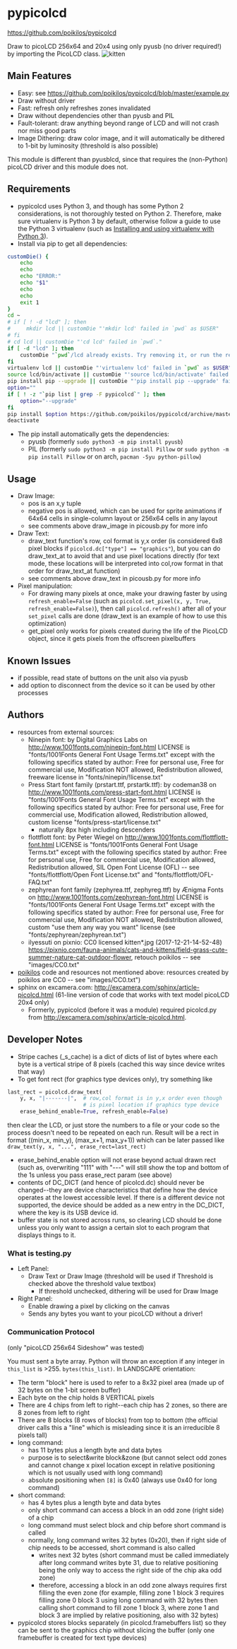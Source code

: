 # pypicolcd
<https://github.com/poikilos/pypicolcd>


Draw to picoLCD 256x64 and 20x4 using only pyusb (no driver required!) by importing the PicoLCD class.
![kitten](https://github.com/poikilos/pypicolcd/raw/master/screenshot.jpg)

## Main Features
* Easy: see <https://github.com/poikilos/pypicolcd/blob/master/example.py>
* Draw without driver
* Fast: refresh only refreshes zones invalidated
* Draw without dependencies other than pyusb and PIL
* Fault-tolerant: draw anything beyond range of LCD and will not crash nor miss good parts
* Image Dithering: draw color image, and it will automatically be dithered to 1-bit by luminosity (threshold is also possible)

This module is different than pyusblcd, since that requires the (non-Python) picoLCD driver and this module does not.

## Requirements
- pypicolcd uses Python 3, and though has some Python 2 considerations, is not thoroughly tested on Python 2. Therefore, make sure virtualenv is Python 3 by default, otherwise follow a guide to use the Python 3 virtualenv (such as [Installing and using virtualenv with Python 3](https://help.dreamhost.com/hc/en-us/articles/115000695551-Installing-and-using-virtualenv-with-Python-3)).
- Install via pip to get all dependencies:
```bash
customDie() {
    echo
    echo
    echo "ERROR:"
    echo "$1"
    echo
    echo
    exit 1
}
cd ~
# if [ ! -d "lcd" ]; then
#     mkdir lcd || customDie "'mkdir lcd' failed in `pwd` as $USER"
# fi
# cd lcd || customDie "'cd lcd' failed in `pwd`."
if [ -d "lcd" ]; then
    customDie "`pwd`/lcd already exists. Try removing it, or run the remaining commands (after and not including 'virtualenv lcd') if it is already a virtualenv"
fi
virtualenv lcd || customDie "'virtualenv lcd' failed in `pwd` as $USER"
source lcd/bin/activate || customDie "'source lcd/bin/activate' failed in `pwd`"
pip install pip --upgrade || customDie "'pip install pip --upgrade' failed in `pwd` as $USER"
option=""
if [ ! -z "`pip list | grep -F pypicolcd`" ]; then
    option="--upgrade"
fi
pip install $option https://github.com/poikilos/pypicolcd/archive/master.zip || customDie "'pip install octoprint --upgrade' failed in `pwd` as $USER"
deactivate


```
- The pip install automatically gets the dependencies:
  - pyusb (formerly `sudo python3 -m pip install pyusb`)
  - PIL (formerly `sudo python3 -m pip install Pillow` or `sudo python -m pip install Pillow` or on arch, `pacman -Syu python-pillow`)


## Usage
* Draw Image:
  * pos is an x,y tuple
  * negative pos is allowed, which can be used for sprite animations if 64x64 cells in single-column layout or 256x64 cells in any layout
  * see comments above draw_image in picousb.py for more info
* Draw Text:
  * draw_text function's row, col format is y,x order (is considered 6x8 pixel blocks if `picolcd.dc["type"] == "graphics"`), but you can do draw_text_at to avoid that and use pixel locations directly (for text mode, these locations will be interpreted into col,row format in that order for draw_text_at function)
  * see comments above draw_text in picousb.py for more info
* Pixel manipulation:
  * For drawing many pixels at once, make your drawing faster by using `refresh_enable=False` (such as `picolcd.set_pixel(x, y, True, refresh_enable=False)`), then call `picolcd.refresh()` after all of your `set_pixel` calls are done (draw_text is an example of how to use this optimization)
  * get_pixel only works for pixels created during the life of the PicoLCD object, since it gets pixels from the offscreen pixelbuffers


## Known Issues
* if possible, read state of buttons on the unit also via pyusb
* add option to disconnect from the device so it can be used by other processes


## Authors
* resources from external sources:
  * Ninepin font: by Digital Graphics Labs on <http://www.1001fonts.com/ninepin-font.html> LICENSE is "fonts/1001Fonts General Font Usage Terms.txt" except with the following specifics stated by author: Free for personal use, Free for commercial use, Modification NOT allowed, Redistribution allowed, freeware license in "fonts/ninepin/!license.txt"
  * Press Start font family (prstart.ttf, prstartk.ttf): by codeman38 on <http://www.1001fonts.com/press-start-font.html> LICENSE is "fonts/1001Fonts General Font Usage Terms.txt" except with the following specifics stated by author: Free for personal use, Free for commercial use, Modification allowed, Redistribution allowed, custom license "fonts/press-start/license.txt"
    * naturally 8px high including descenders
  * flottflott font: by Peter Wiegel on <http://www.1001fonts.com/flottflott-font.html>  LICENSE is "fonts/1001Fonts General Font Usage Terms.txt" except with the following specifics stated by author: Free for personal use, Free for commercial use, Modification allowed, Redistribution allowed, SIL Open Font License (OFL) -- see "fonts/flottflott/Open Font License.txt" and "fonts/flottflott/OFL-FAQ.txt"
  * zephyrean font family (zephyrea.ttf, zephyreg.ttf) by Ænigma Fonts on <http://www.1001fonts.com/zephyrean-font.html> LICENSE is "fonts/1001Fonts General Font Usage Terms.txt" except with the following specifics stated by author: Free for personal use, Free for commercial use, Modification NOT allowed, Redistribution allowed, custom "use them any way you want" license (see "fonts/zephyrean/zephyrean.txt")
  * ilyessuti on pixnio: CC0 licensed kitten*.jpg (2017-12-21-14-52-48) <https://pixnio.com/fauna-animals/cats-and-kittens/field-grass-cute-summer-nature-cat-outdoor-flower>, retouch poikilos -- see "images/CC0.txt"
* [poikilos](https://github.com/poikilos) code and resources not mentioned above: resources created by poikilos are CC0 -- see "images/CC0.txt")
* sphinx on excamera.com: http://excamera.com/sphinx/article-picolcd.html (61-line version of code that works with text model picoLCD 20x4 only)
  - Formerly, pypicolcd (before it was a module) required picolcd.py from http://excamera.com/sphinx/article-picolcd.html.


## Developer Notes
* Stripe caches (_s_cache) is a dict of dicts of list of bytes where each byte is a vertical stripe of 8 pixels (cached this way since device writes that way)
* To get font rect (for graphics type devices only), try something like
```python
last_rect = picolcd.draw_text(
    y, x, "|-------|",  # row,col format is in y,x order even though
                        # is pixel location if graphics type device
    erase_behind_enable=True, refresh_enable=False)
```
  then clear the LCD, or just store the numbers to a file or your code so the process doesn't need to be repeated on each run.
  Result will be a rect in format ((min_x, min_y), (max_x+1, max_y+1)) which can be later passed like `draw_text(y, x, "...", erase_rect=last_rect)`
* erase_behind_enable option will not erase beyond actual drawn rect (such as, overwriting "111" with "---" will still show the top and bottom of the 1s unless you pass erase_rect param (see above)
* contents of DC_DICT (and hence of picolcd.dc) should never be changed--they are device characteristics that define how the device operates at the lowest accessible level. If there is a different device not supported, the device should be added as a new entry in the DC_DICT, where the key is its USB device id.
* buffer state is not stored across runs, so clearing LCD should be done
  unless you only want to assign a certain slot to each program that
  displays things to it.

### What is testing.py
* Left Panel:
  * Draw Text or Draw Image (threshold will be used if Threshold is checked above the threshold value textbox)
    * If threshold unchecked, dithering will be used for Draw Image
* Right Panel:
  * Enable drawing a pixel by clicking on the canvas
  * Sends any bytes you want to your picoLCD without a driver!

### Communication Protocol
(only "picoLCD 256x64 Sideshow" was tested)

You must sent a byte array. Python will throw an exception if any integer in `this_list` is >255. `bytes(this_list)`.
In LANDSCAPE orientation:
* The term "block" here is used to refer to a 8x32 pixel area (made up of 32 bytes on the 1-bit screen buffer)
* Each byte on the chip holds 8 VERTICAL pixels
* There are 4 chips from left to right--each chip has 2 zones,
  so there are 8 zones from left to right
* There are 8 blocks (8 rows of blocks) from top to bottom (the official driver calls this a "line" which is misleading since it is an irreducible 8 pixels tall)
* long command:
  * has 11 bytes plus a length byte and data bytes
  * purpose is to select&write block&zone (but cannot select odd zones and cannot change x pixel location except in relative positioning which is not usually used with long command)
  * absolute positioning when `[8]` is 0x40 (always use 0x40 for long command)
* short command:
  * has 4 bytes plus a length byte and data bytes
  * only short command can access a block in an odd zone (right side) of a chip
  * long command must select block and chip before short command is called
  * normally, long command writes 32 bytes (0x20), then if right side of chip needs to be accessed, short command is also called
    * writes next 32 bytes (short command must be called immediately after long command writes byte 31, due to relative positioning being the only way to access the right side of the chip aka odd zone)
    * therefore, accessing a block in an odd zone always requires first filling the even zone (for example, filling zone 1 block 3 requires filling zone 0 block 3 using long command with 32 bytes then calling short command to fill zone 1 block 3, where zone 1 and block 3 are implied by relative positioning, also with 32 bytes)
* pypicolcd stores blocks separately (in picolcd.framebuffers list) so they can be sent to the graphics chip without slicing the buffer (only one framebuffer is created for text type devices)
